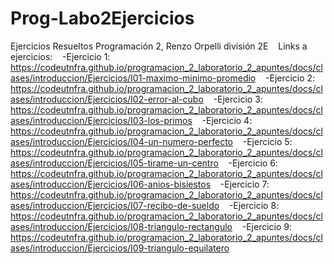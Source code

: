 # Prog-Labo2Ejercicios
Ejercicios Resueltos Programación 2, Renzo Orpelli división 2E
&nbsp;&nbsp;
Links a ejercicios:
&nbsp;&nbsp;
-Ejercicio 1: https://codeutnfra.github.io/programacion_2_laboratorio_2_apuntes/docs/clases/introduccion/Ejercicios/I01-maximo-minimo-promedio
&nbsp;&nbsp;
-Ejercicio 2: https://codeutnfra.github.io/programacion_2_laboratorio_2_apuntes/docs/clases/introduccion/Ejercicios/I02-error-al-cubo
&nbsp;&nbsp;
-Ejercicio 3: https://codeutnfra.github.io/programacion_2_laboratorio_2_apuntes/docs/clases/introduccion/Ejercicios/I03-los-primos
&nbsp;&nbsp;
-Ejercicio 4: https://codeutnfra.github.io/programacion_2_laboratorio_2_apuntes/docs/clases/introduccion/Ejercicios/I04-un-numero-perfecto
&nbsp;&nbsp;
-Ejercicio 5: https://codeutnfra.github.io/programacion_2_laboratorio_2_apuntes/docs/clases/introduccion/Ejercicios/I05-tirame-un-centro
&nbsp;&nbsp;
-Ejercicio 6: https://codeutnfra.github.io/programacion_2_laboratorio_2_apuntes/docs/clases/introduccion/Ejercicios/I06-anios-bisiestos
&nbsp;&nbsp;
-Ejercicio 7: https://codeutnfra.github.io/programacion_2_laboratorio_2_apuntes/docs/clases/introduccion/Ejercicios/I07-recibo-de-sueldo
&nbsp;&nbsp;
-Ejercicio 8: https://codeutnfra.github.io/programacion_2_laboratorio_2_apuntes/docs/clases/introduccion/Ejercicios/I08-triangulo-rectangulo
&nbsp;&nbsp;
-Ejercicio 9: https://codeutnfra.github.io/programacion_2_laboratorio_2_apuntes/docs/clases/introduccion/Ejercicios/I09-triangulo-equilatero

